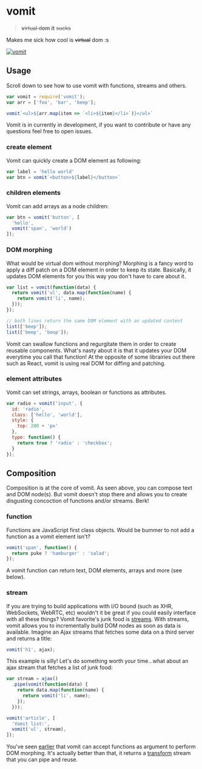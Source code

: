 # vomit
 > **v**~~irtual d~~**om it** ~~sucks~~

Makes me sick how cool is ~~virtual~~ dom :s

[![vomit](http://static.tumblr.com/67e9d19760f9ab511ea7142b267a0840/etrtigr/zohmqv4pn/tumblr_static_unicornpuke.jpg)](http://requirebin.com/?gist=df0d460eb9506d5e8a17b3f33141b30b)

## Usage

Scroll down to see how to use vomit with functions, streams and others.

```js
var vomit = require('vomit');
var arr = ['foo', 'bar', 'beep'];

vomit`<ul>${arr.map(item => `<li>${item}</li>`)}</ul>`
```

Vomit is in currently in development, if you want to contribute or have any questions feel free to open issues.

### create element

Vomit can quickly create a DOM element as following:

```js
var label = 'hello world'
var btn = vomit`<button>${label}</button>`
```


### children elements

Vomit can add arrays as a node children:

```js
var btn = vomit('button', [
  'hello',
  vomit('span', 'world')
]);
```

### DOM morphing

What would be virtual dom without morphing? Morphing is a fancy word to apply a diff patch on a DOM element in order to keep its state. Basically, it updates DOM elements for you this way you don't have to care about it.

```js
var list = vomit(function(data) {
  return vomit('ul', data.map(function(name) {
    return vomit('li', name);
  }));
});

// both lines return the same DOM element with an updated content
list(['beep']);
list(['beep', 'boop']);
```

Vomit can swallow functions and regurgitate them in order to create reusable components. What's nasty about it is that
it updates your DOM everytime you call that function! At the opposite of some librairies out there such as React, vomit is using real DOM for diffing and patching.

### element attributes

Vomit can set strings, arrays, boolean or functions as attributes.

```js
var radio = vomit('input', {
  id: 'radio',
  class: ['hello', 'world'],
  style: {
    top: 200 + 'px'
  },
  type: function() {
    return true ? 'radio' : 'checkbox';
  }
});
```

## Composition

Composition is at the core of vomit. As seen above, you can compose text and DOM node(s). But vomit
doesn't stop there and allows you to create disgusting concoction of functions and/or streams. Berk!

### function

Functions are JavaScript first class objects. Would be bummer to not add a function as a
vomit element isn't?

```js
vomit('span', function() {
  return puke ? 'hamburger' : 'salad';
});
```
A vomit function can return text, DOM elements, arrays and more (see below).

### stream

If you are trying to build applications with I/O bound (such as XHR, WebSockets, WebRTC, etc) wouldn't it be
great if you could easily interface with all these things? Vomit favorite's junk food is [streams](https://nodejs.org/api/stream.html). With streams, vomit allows you to incrementally build DOM nodes as soon as data is available. Imagine an Ajax streams that fetches some data on a third server and returns a title:

```js
vomit('h1', ajax);
```
This example is silly! Let's do something worth your time...what about an ajax stream that fetches a list of junk food:

```js
var stream = ajax()
  .pipe(vomit(function(data) {
    return data.map(function(name) {
      return vomit('li', name);
    });
  }));

vomit('article', [
  'Vomit list:',
  vomit('ul', stream),
]);
```
You've seen [earlier](#dom-morphing) that vomit can accept functions as argument to perform DOM morphing. It's actually better than that, it returns a [transform](https://nodejs.org/api/stream.html#stream_class_stream_transform) stream that you can pipe and reuse.
